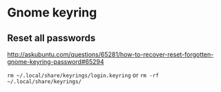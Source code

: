 # Gnome keyring

## Reset all passwords

<http://askubuntu.com/questions/65281/how-to-recover-reset-forgotten-gnome-keyring-password#65294>

`rm ~/.local/share/keyrings/login.keyring` or `rm -rf ~/.local/share/keyrings/`
